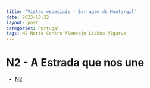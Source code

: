 ```yaml
---
title: "Vistas especiais - Barragem de Montargil"
date: 2023-10-22
layout: post
categories: Portugal
tags: N2 Norte Centro Alentejo Lisboa Algarve
---
```

# N2 - A Estrada que nos une

* [N2](https://www.rotan2.pt/)
